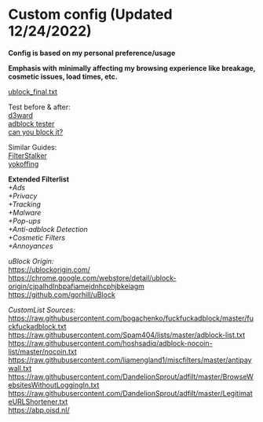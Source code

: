 # Custom config (Updated 12/24/2022)

**Config is based on my personal preference/usage**  

**Emphasis with minimally affecting my browsing experience like breakage, cosmetic issues, load times, etc.**  

[ublock_final.txt](https://github.com/blitzmid123/ublock_origin/releases/download/Release/ublock_final.txt)

Test before & after:  
[d3ward](https://d3ward.github.io/toolz/adblock)  
[adblock tester](https://adblock-tester.com)  
[can you block it?](https://canyoublockit.com)  

Similar Guides:  
[FilterStalker](https://rentry.co/FilterStalker)  
[yokoffing](https://github.com/yokoffing/filterlists)  

**Extended Filterlist**  
*+Ads    
+Privacy  
+Tracking  
+Malware  
+Pop-ups  
+Anti-adblock Detection  
+Cosmetic Filters  
+Annoyances*  

*uBlock Origin:*  
https://ublockorigin.com/  
https://chrome.google.com/webstore/detail/ublock-origin/cjpalhdlnbpafiamejdnhcphjbkeiagm  
https://github.com/gorhill/uBlock  

*CustomList Sources:*  
https://raw.githubusercontent.com/bogachenko/fuckfuckadblock/master/fuckfuckadblock.txt  
https://raw.githubusercontent.com/Spam404/lists/master/adblock-list.txt  
https://raw.githubusercontent.com/hoshsadiq/adblock-nocoin-list/master/nocoin.txt  
https://raw.githubusercontent.com/liamengland1/miscfilters/master/antipaywall.txt    
https://raw.githubusercontent.com/DandelionSprout/adfilt/master/BrowseWebsitesWithoutLoggingIn.txt  
https://raw.githubusercontent.com/DandelionSprout/adfilt/master/LegitimateURLShortener.txt  
https://abp.oisd.nl/ 
